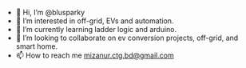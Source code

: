 - 👋 Hi, I’m @blusparky
- 👀 I’m interested in off-grid, EVs and automation.
- 🌱 I’m currently learning ladder logic and arduino.
- 💞️ I’m looking to collaborate on ev conversion projects, off-grid, and smart home.
- 📫 How to reach me mizanur.ctg.bd@gmail.com

<!---
blusparky/blusparky is a ✨ special ✨ repository because its `README.md` (this file) appears on your GitHub profile.
You can click the Preview link to take a look at your changes.
--->
